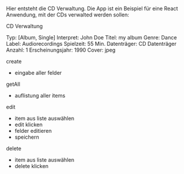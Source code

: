 Hier entsteht die CD Verwaltung.
Die App ist ein Beispiel für eine React Anwendung, mit der CDs verwalted werden sollen:


CD Verwaltung

Typ: [Album, Single]
Interpret: John Doe
Titel: my album
Genre: Dance
Label: Audiorecordings
Spielzeit: 55 Min.
Datenträger: CD
Datenträger Anzahl: 1
Erscheinungsjahr: 1990
Cover: jpeg

create
- eingabe aller felder

getAll
- auflistung aller items

edit
- item aus liste auswählen
- edit klicken
- felder editieren
- speichern

delete
- item aus liste auswählen
- delete klicken
